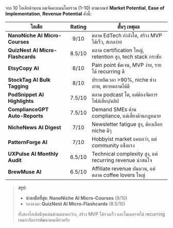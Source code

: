 จาก 10 ไอเดียด้านบน ผมจัดคะแนนโดยรวม (1–10) ตามเกณฑ์ **Market Potential**, **Ease of Implementation**, **Revenue Potential** ดังนี้:

| ไอเดีย                              | Rating | สั้นๆ เหตุผล                                     |
|-------------------------------------|:------:|--------------------------------------------------|
| **NanoNiche AI Micro-Courses**       | 9/10   | ตลาด EdTech กำลังโต, สร้าง MVP ได้เร็ว, สเกลง่าย        |
| **QuizNest AI Micro-Flashcards**     | 8.5/10 | ตลาด certification ใหญ่, retention สูง, tech stack กระชับ |
| **EtsyCopy AI**                      | 8/10   | Pain point ชัดเจน, MVP ง่าย, รายได้ recurring ดี       |
| **StockTag AI Bulk Tagging**         | 8/10   | ประหยัดเวลา >90%, niche ช่างภาพ, ขยายตลาดได้ดี        |
| **PodSnippet AI Highlights**         | 7.5/10 | ตลาด podcast โต, แต่ต้องจัดการไฟล์เสียง/คลิป       |
| **ComplianceGPT Auto-Reports**       | 7.5/10 | Demand SMEs ด้าน compliance, แต่เสี่ยงด้านกฎหมาย      |
| **NicheNews AI Digest**              | 7/10   | Newsletter fatigue สูง, ต้องเลือก niche ดีๆ         |
| **PatternForge AI**                  | 7/10   | Hobbyist market แคบกว่า, แต่ community แข็งแรง       |
| **UXPulse AI Monthly Audit**         | 6.5/10 | Technical complexity สูง, แต่ recurring revenue น่าสนใจ |
| **BrewMuse AI**                      | 6.5/10 | Affiliate revenue ผันผวน, แต่ตลาด coffee lovers ใหญ่  |

> **สรุป:**  
> - **น่าลงมือที่สุด:** **NanoNiche AI Micro-Courses** (9/10)  
> - รองลงมา **QuizNest AI Micro-Flashcards** (8.5/10)  
>  
> ทั้งสองไอเดียมีจุดเด่นด้านตลาดกว้าง, สร้าง MVP ได้รวดเร็ว และโมเดลรายได้ recurring เหมาะกับการพัฒนาคนเดียวครับ  
